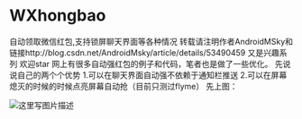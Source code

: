 # WXhongbao
自动领取微信红包,支持锁屏聊天界面等各种情况
	转载请注明作者AndroidMSky和链接http://blog.csdn.net/AndroidMsky/article/details/53490459
又是兴趣系列
欢迎star
网上有很多自动强红包的例子和代码，笔者也是做了一些优化。
先说说自己的两个个优势
1.可以在聊天界面自动强不依赖于通知栏推送
2.可以在屏幕熄灭的时候的时候点亮屏幕自动抢（目前只测过flyme）
先上图：

![这里写图片描述](http://img.blog.csdn.net/20161207095742232?watermark/2/text/aHR0cDovL2Jsb2cuY3Nkbi5uZXQvQW5kcm9pZE1za3k=/font/5a6L5L2T/fontsize/400/fill/I0JBQkFCMA==/dissolve/70/gravity/SouthEast)
